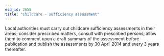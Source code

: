 ```yaml
---
esd_id: 2655
title: "Childcare - sufficiency assessment"
---
```


Local authorities must carry out childcare sufficiency assessments in their areas; consider prescribed matters, consult with prescribed persons; allow them to comment upon a draft summary of the assessment before publication and publish the assessments by 30 April 2014 and every 3 years thereafter.

